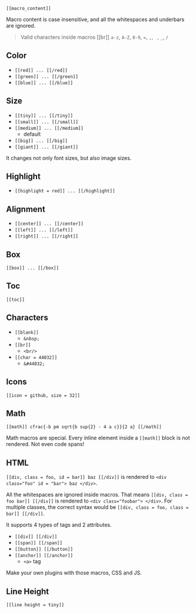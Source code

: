
`[[macro_content]]`

Macro content is case insensitive, and all the whitespaces and underbars are ignored.

> Valid characters inside macros [[br]]
> `a-z`, `A-Z`, `0-9`, `=`, `,`, ` `, `_`, `/`

## Color

- `[[red]] ... [[/red]]`
- `[[green]] ... [[/green]]`
- `[[blue]] ... [[/blue]]`

## Size

- `[[tiny]] ... [[/tiny]]`
- `[[small]] ... [[/small]]`
- `[[medium]] ... [[/medium]]`
  - default
- `[[big]] ... [[/big]]`
- `[[giant]] ... [[/giant]]`

It changes not only font sizes, but also image sizes.

## Highlight

- `[[highlight = red]] ... [[/highlight]]`

## Alignment

- `[[center]] ... [[/center]]`
- `[[left]] ... [[/left]]`
- `[[right]] ... [[/right]]`

## Box

`[[box]] ... [[/box]]`

## Toc

`[[toc]]`

## Characters

- `[[blank]]`
  - `&nbsp;`
- `[[br]]`
  - `<br/>`
- `[[char = 44032]]`
  - `&#44032;`

## Icons

`[[icon = github, size = 32]]`

## Math

`[[math]] cfrac{-b pm sqrt{b sup{2} - 4 a c}}{2 a} [[/math]]`

Math macros are special. Every inline element inside a `[[math]]` block is not rendered. Not even code spans!

## HTML

`[[div, class = foo, id = bar]] baz [[/div]]` is rendered to `<div class="foo" id = "bar"> baz </div>`.

All the whitespaces are ignored inside macros. That means `[[div, class = foo bar]] [[/div]]` is rendered to `<div class="foobar"> </div>`. For multiple classes, the correct syntax would be `[[div, class = foo, class = bar]] [[/div]]`.

It supports 4 types of tags and 2 attributes.

- `[[div]] [[/div]]`
- `[[span]] [[/span]]`
- `[[button]] [[/button]]`
- `[[anchor]] [[/anchor]]`
  - `<a>` tag

Make your own plugins with those macros, CSS and JS.

## Line Height

`[[line height = tiny]]`